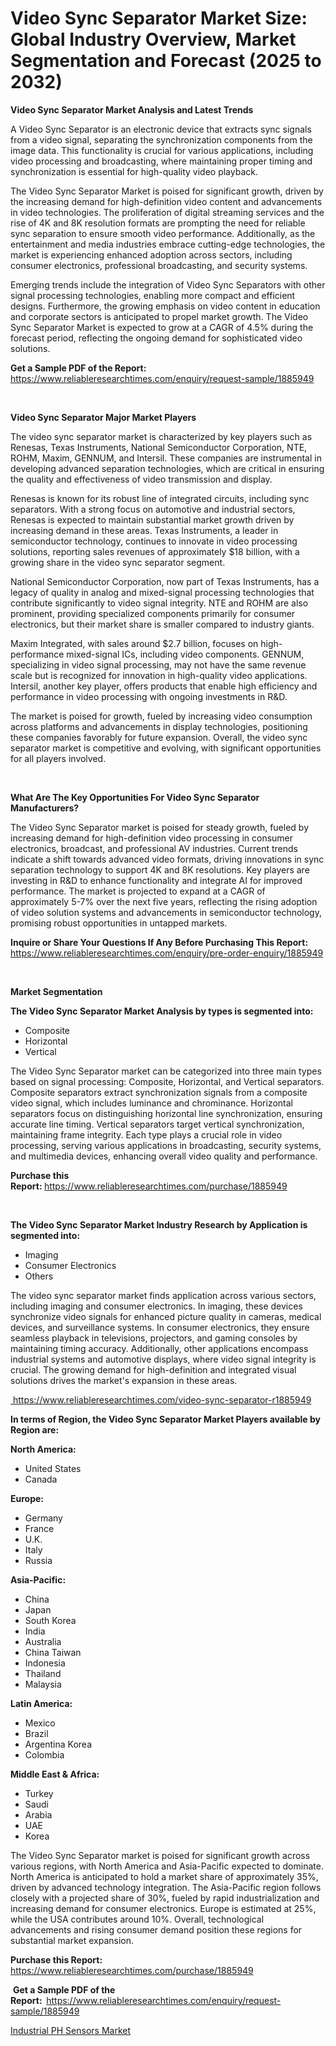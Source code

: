 <p><h1>Video Sync Separator Market Size: Global Industry Overview, Market Segmentation and Forecast (2025 to 2032)</h1></p><p><strong>Video Sync Separator Market Analysis and Latest Trends</strong></p>
<p><p>A Video Sync Separator is an electronic device that extracts sync signals from a video signal, separating the synchronization components from the image data. This functionality is crucial for various applications, including video processing and broadcasting, where maintaining proper timing and synchronization is essential for high-quality video playback.</p><p>The Video Sync Separator Market is poised for significant growth, driven by the increasing demand for high-definition video content and advancements in video technologies. The proliferation of digital streaming services and the rise of 4K and 8K resolution formats are prompting the need for reliable sync separation to ensure smooth video performance. Additionally, as the entertainment and media industries embrace cutting-edge technologies, the market is experiencing enhanced adoption across sectors, including consumer electronics, professional broadcasting, and security systems.</p><p>Emerging trends include the integration of Video Sync Separators with other signal processing technologies, enabling more compact and efficient designs. Furthermore, the growing emphasis on video content in education and corporate sectors is anticipated to propel market growth. The Video Sync Separator Market is expected to grow at a CAGR of 4.5% during the forecast period, reflecting the ongoing demand for sophisticated video solutions.</p></p>
<p><strong>Get a Sample PDF of the Report:&nbsp;</strong> <a href="https://www.reliableresearchtimes.com/enquiry/request-sample/1885949?utm_campaign=2183&utm_medium=2&utm_source=Github&utm_content=ia&utm_term=11022025&utm_id=video-sync-separator">https://www.reliableresearchtimes.com/enquiry/request-sample/1885949</a></p>
<p>&nbsp;</p>
<p><strong>Video Sync Separator Major Market Players</strong></p>
<p><p>The video sync separator market is characterized by key players such as Renesas, Texas Instruments, National Semiconductor Corporation, NTE, ROHM, Maxim, GENNUM, and Intersil. These companies are instrumental in developing advanced separation technologies, which are critical in ensuring the quality and effectiveness of video transmission and display.</p><p>Renesas is known for its robust line of integrated circuits, including sync separators. With a strong focus on automotive and industrial sectors, Renesas is expected to maintain substantial market growth driven by increasing demand in these areas. Texas Instruments, a leader in semiconductor technology, continues to innovate in video processing solutions, reporting sales revenues of approximately $18 billion, with a growing share in the video sync separator segment.</p><p>National Semiconductor Corporation, now part of Texas Instruments, has a legacy of quality in analog and mixed-signal processing technologies that contribute significantly to video signal integrity. NTE and ROHM are also prominent, providing specialized components primarily for consumer electronics, but their market share is smaller compared to industry giants.</p><p>Maxim Integrated, with sales around $2.7 billion, focuses on high-performance mixed-signal ICs, including video components. GENNUM, specializing in video signal processing, may not have the same revenue scale but is recognized for innovation in high-quality video applications. Intersil, another key player, offers products that enable high efficiency and performance in video processing with ongoing investments in R&D.</p><p>The market is poised for growth, fueled by increasing video consumption across platforms and advancements in display technologies, positioning these companies favorably for future expansion. Overall, the video sync separator market is competitive and evolving, with significant opportunities for all players involved.</p></p>
<p>&nbsp;</p>
<p><strong>What Are The Key Opportunities For Video Sync Separator Manufacturers?</strong></p>
<p><p>The Video Sync Separator market is poised for steady growth, fueled by increasing demand for high-definition video processing in consumer electronics, broadcast, and professional AV industries. Current trends indicate a shift towards advanced video formats, driving innovations in sync separation technology to support 4K and 8K resolutions. Key players are investing in R&D to enhance functionality and integrate AI for improved performance. The market is projected to expand at a CAGR of approximately 5-7% over the next five years, reflecting the rising adoption of video solution systems and advancements in semiconductor technology, promising robust opportunities in untapped markets.</p></p>
<p><strong>Inquire or Share Your Questions If Any Before Purchasing This Report:</strong> <a href="https://www.reliableresearchtimes.com/enquiry/pre-order-enquiry/1885949?utm_campaign=2183&utm_medium=2&utm_source=Github&utm_content=ia&utm_term=11022025&utm_id=video-sync-separator">https://www.reliableresearchtimes.com/enquiry/pre-order-enquiry/1885949</a></p>
<p>&nbsp;</p>
<p><strong>Market Segmentation</strong></p>
<p><strong>The Video Sync Separator Market Analysis by types is segmented into:</strong></p>
<p><ul><li>Composite</li><li>Horizontal</li><li>Vertical</li></ul></p>
<p><p>The Video Sync Separator market can be categorized into three main types based on signal processing: Composite, Horizontal, and Vertical separators. Composite separators extract synchronization signals from a composite video signal, which includes luminance and chrominance. Horizontal separators focus on distinguishing horizontal line synchronization, ensuring accurate line timing. Vertical separators target vertical synchronization, maintaining frame integrity. Each type plays a crucial role in video processing, serving various applications in broadcasting, security systems, and multimedia devices, enhancing overall video quality and performance.</p></p>
<p><strong>Purchase this Report:&nbsp;</strong><a href="https://www.reliableresearchtimes.com/purchase/1885949?utm_campaign=2183&utm_medium=2&utm_source=Github&utm_content=ia&utm_term=11022025&utm_id=video-sync-separator">https://www.reliableresearchtimes.com/purchase/1885949</a></p>
<p>&nbsp;</p>
<p><strong>The Video Sync Separator Market Industry Research by Application is segmented into:</strong></p>
<p><ul><li>Imaging</li><li>Consumer Electronics</li><li>Others</li></ul></p>
<p><p>The video sync separator market finds application across various sectors, including imaging and consumer electronics. In imaging, these devices synchronize video signals for enhanced picture quality in cameras, medical devices, and surveillance systems. In consumer electronics, they ensure seamless playback in televisions, projectors, and gaming consoles by maintaining timing accuracy. Additionally, other applications encompass industrial systems and automotive displays, where video signal integrity is crucial. The growing demand for high-definition and integrated visual solutions drives the market's expansion in these areas.</p></p>
<p><a href="https://www.reliableresearchtimes.com/video-sync-separator-r1885949?utm_campaign=2183&utm_medium=2&utm_source=Github&utm_content=ia&utm_term=11022025&utm_id=video-sync-separator">&nbsp;https://www.reliableresearchtimes.com/video-sync-separator-r1885949</a></p>
<p><strong>In terms of Region, the Video Sync Separator Market Players available by Region are:</strong></p>
<p>
    <p> <strong> North America: </strong>
        <ul>
            <li>United States</li>
            <li>Canada</li>
        </ul>
        </p> 
    <p> <strong> Europe: </strong>
        <ul>
            <li>Germany</li>
            <li>France</li>
            <li>U.K.</li>
            <li>Italy</li>
            <li>Russia</li>
        </ul>
        </p> 
    <p> <strong> Asia-Pacific: </strong>
        <ul>
            <li>China</li>
            <li>Japan</li>
            <li>South Korea</li>
            <li>India</li>
            <li>Australia</li>
            <li>China Taiwan</li>
            <li>Indonesia</li>
            <li>Thailand</li>
            <li>Malaysia</li>
        </ul>
        </p> 
    <p> <strong> Latin America: </strong>
        <ul>
            <li>Mexico</li>
            <li>Brazil</li>
            <li>Argentina Korea</li>
            <li>Colombia</li>
        </ul>
        </p> 
    <p> <strong> Middle East & Africa: </strong>
        <ul>
            <li>Turkey</li>
            <li>Saudi</li>
            <li>Arabia</li>
            <li>UAE</li>
            <li>Korea</li>
        </ul>
    </p>
    </p>
<p><p>The Video Sync Separator market is poised for significant growth across various regions, with North America and Asia-Pacific expected to dominate. North America is anticipated to hold a market share of approximately 35%, driven by advanced technology integration. The Asia-Pacific region follows closely with a projected share of 30%, fueled by rapid industrialization and increasing demand for consumer electronics. Europe is estimated at 25%, while the USA contributes around 10%. Overall, technological advancements and rising consumer demand position these regions for substantial market expansion.</p></p>
<p><strong>Purchase this Report: </strong><a href="https://www.reliableresearchtimes.com/purchase/1885949?utm_campaign=2183&utm_medium=2&utm_source=Github&utm_content=ia&utm_term=11022025&utm_id=video-sync-separator">https://www.reliableresearchtimes.com/purchase/1885949</a></p>
<p>&nbsp;<strong>Get a Sample PDF of the Report:&nbsp;&nbsp;</strong><a href="https://www.reliableresearchtimes.com/enquiry/request-sample/1885949?utm_campaign=2183&utm_medium=2&utm_source=Github&utm_content=ia&utm_term=11022025&utm_id=video-sync-separator">https://www.reliableresearchtimes.com/enquiry/request-sample/1885949</a></p>
<p><strong></strong></p>
<p><p><a href="https://github.com/SanjidaKhan901/Market-Research-Report-List-1/blob/main/industrial-ph-sensors-market.md?utm_campaign=2183&utm_medium=2&utm_source=Github&utm_content=ia&utm_term=11022025&utm_id=video-sync-separator">Industrial PH Sensors Market</a></p></p>